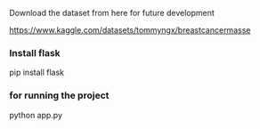 Download the dataset from here 
for future development

https://www.kaggle.com/datasets/tommyngx/breastcancermasse

### Install flask
pip install flask
### for running the project 
python app.py






